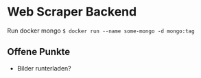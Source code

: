 # Web Scraper Backend

Run docker mongo
`$ docker run --name some-mongo -d mongo:tag`

## Offene Punkte

- Bilder runterladen?
